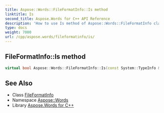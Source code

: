 ```yaml
---
title: Aspose::Words::FileFormatInfo::Is method
linktitle: Is
second_title: Aspose.Words for C++ API Reference
description: 'How to use Is method of Aspose::Words::FileFormatInfo class in C++.'
type: docs
weight: 7000
url: /cpp/aspose.words/fileformatinfo/is/
---
```

## FileFormatInfo::Is method




```cpp
virtual bool Aspose::Words::FileFormatInfo::Is(const System::TypeInfo &target) const override
```

## See Also

* Class [FileFormatInfo](../)
* Namespace [Aspose::Words](../../)
* Library [Aspose.Words for C++](../../../)
